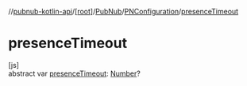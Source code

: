 //[pubnub-kotlin-api](../../../../index.md)/[[root]](../../index.md)/[PubNub](../index.md)/[PNConfiguration](index.md)/[presenceTimeout](presence-timeout.md)

# presenceTimeout

[js]\
abstract var [presenceTimeout](presence-timeout.md): [Number](https://kotlinlang.org/api/core/kotlin-stdlib/kotlin/-number/index.html)?
